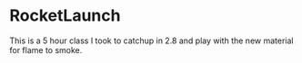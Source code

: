 # RocketLaunch
This is a 5 hour class I took to catchup in 2.8 and play with the new material for flame to smoke.
